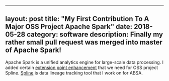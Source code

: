 ---
layout: post
title: "My First Contribution To A Major OSS Project Apache Spark"
date: 2018-05-28
category: software
description: Finally my rather small pull request was merged into master of Apache Spark! 
--

Apache Spark is a unified analytics engine for large-scale data processing. I added certain [extension point enhancement](https://github.com/apache/spark/commit/81d377d772a527d9ae3311be0480e6403769e919) that we need for OSS project Spline. [Spline](https://absaoss.github.io/spline/) is data lineage tracking tool that I work on for ABSA.
